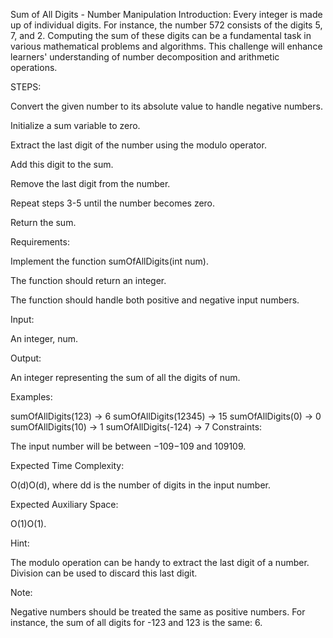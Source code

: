 Sum of All Digits - Number Manipulation
Introduction: Every integer is made up of individual digits. For instance, the number 572 consists of the digits 5, 7, and 2. Computing the sum of these digits can be a fundamental task in various mathematical problems and algorithms. This challenge will enhance learners' understanding of number decomposition and arithmetic operations.

STEPS:

Convert the given number to its absolute value to handle negative numbers.

Initialize a sum variable to zero.

Extract the last digit of the number using the modulo operator.

Add this digit to the sum.

Remove the last digit from the number.

Repeat steps 3-5 until the number becomes zero.

Return the sum.

Requirements:

Implement the function sumOfAllDigits(int num).

The function should return an integer.

The function should handle both positive and negative input numbers.

Input:

An integer, num.

Output:

An integer representing the sum of all the digits of num.

Examples:

sumOfAllDigits(123) -> 6
sumOfAllDigits(12345) -> 15
sumOfAllDigits(0) -> 0
sumOfAllDigits(10) -> 1
sumOfAllDigits(-124) -> 7
Constraints:

The input number will be between −109−109 and 109109.

Expected Time Complexity:

O(d)O(d), where dd is the number of digits in the input number.

Expected Auxiliary Space:

O(1)O(1).

Hint:

The modulo operation can be handy to extract the last digit of a number. Division can be used to discard this last digit.

Note:

Negative numbers should be treated the same as positive numbers. For instance, the sum of all digits for -123 and 123 is the same: 6.